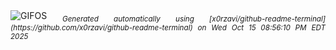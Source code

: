 <div align="justify">
<picture>
    <source media="(prefers-color-scheme: dark)" srcset="https://i.ibb.co/PsC6V3vP/output-gif.gif">
    <source media="(prefers-color-scheme: light)" srcset="https://i.ibb.co/PsC6V3vP/output-gif.gif">
    <img alt="GIFOS" src="https://i.ibb.co/PsC6V3vP/output-gif.gif">
</picture>
<sub><i>Generated automatically using [x0rzavi/github-readme-terminal](https://github.com/x0rzavi/github-readme-terminal) on Wed Oct 15 08:56:10 PM EDT 2025</i></sub>
</div>

<!--  -->